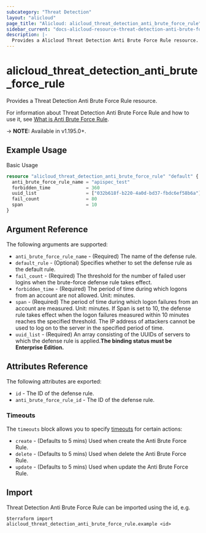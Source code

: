 ```yaml
---
subcategory: "Threat Detection"
layout: "alicloud"
page_title: "Alicloud: alicloud_threat_detection_anti_brute_force_rule"
sidebar_current: "docs-alicloud-resource-threat-detection-anti-brute-force-rule"
description: |-
  Provides a Alicloud Threat Detection Anti Brute Force Rule resource.
---
```


# alicloud_threat_detection_anti_brute_force_rule

Provides a Threat Detection Anti Brute Force Rule resource.

For information about Threat Detection Anti Brute Force Rule and how to use it, see [What is Anti Brute Force Rule](https://www.alibabacloud.com/help/en/security-center/developer-reference/api-sas-2018-12-03-createantibruteforcerule).

-> **NOTE:** Available in v1.195.0+.

## Example Usage

Basic Usage

```terraform
resource "alicloud_threat_detection_anti_brute_force_rule" "default" {
  anti_brute_force_rule_name = "apispec_test"
  forbidden_time             = 360
  uuid_list                  = ["032b618f-b220-4a0d-bd37-fbdc6ef58b6a"]
  fail_count                 = 80
  span                       = 10
}
```

## Argument Reference

The following arguments are supported:
* `anti_brute_force_rule_name` - (Required) The name of the defense rule.
* `default_rule` - (Optional) Specifies whether to set the defense rule as the default rule.
* `fail_count` - (Required) The threshold for the number of failed user logins when the brute-force defense rule takes effect.
* `forbidden_time` - (Required) The period of time during which logons from an account are not allowed. Unit: minutes.
* `span` - (Required) The period of time during which logon failures from an account are measured. Unit: minutes. If Span is set to 10, the defense rule takes effect when the logon failures measured within 10 minutes reaches the specified threshold. The IP address of attackers cannot be used to log on to the server in the specified period of time.
* `uuid_list` - (Required) An array consisting of the UUIDs of servers to which the defense rule is applied.**The binding status must be Enterprise Edition.**

## Attributes Reference

The following attributes are exported:
* `id` - The ID of the defense rule.
* `anti_brute_force_rule_id` - The ID of the defense rule.

### Timeouts

The `timeouts` block allows you to specify [timeouts](https://www.terraform.io/docs/configuration-0-11/resources.html#timeouts) for certain actions:
* `create` - (Defaults to 5 mins) Used when create the Anti Brute Force Rule.
* `delete` - (Defaults to 5 mins) Used when delete the Anti Brute Force Rule.
* `update` - (Defaults to 5 mins) Used when update the Anti Brute Force Rule.

## Import

Threat Detection Anti Brute Force Rule can be imported using the id, e.g.

```shell
$terraform import alicloud_threat_detection_anti_brute_force_rule.example <id>
```